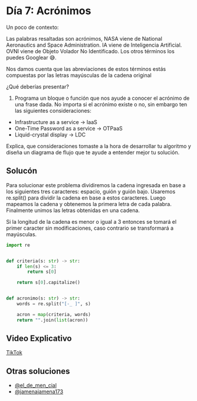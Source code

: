 # Día 7: Acrónimos

Un poco de contexto:

Las palabras resaltadas son acrónimos, NASA viene de National Aeronautics and Space Administration. IA viene de Inteligencia Artificial. OVNI viene de Objeto Volador No Identificado. Los otros términos los puedes Googlear 😅.

Nos damos cuenta que las abreviaciones de estos términos estás compuestas por las letras mayúsculas de la cadena original

¿Qué deberías presentar?

1. Programa un bloque o función que nos ayude a conocer el acrónimo de una frase dada. No importa si el acrónimo existe o no, sin embargo ten las siguientes consideraciones:

- Infrastructure as a service -> IaaS
- One-Time Password as a service -> OTPaaS
- Liquid-crystal display -> LDC

Explica, que consideraciones tomaste a la hora de desarrollar tu algoritmo y diseña un diagrama de flujo que te ayude a entender mejor tu solución.

## Solucón

Para solucionar este problema dividiremos la cadena ingresada en base a los siguientes tres caracteres: espacio, guión y guión bajo. Usaremos re.split() para dividir la cadena en base a estos caracteres. Luego mapeamos la cadena y obtenemos la primera letra de cada palabra. Finalmente unimos las letras obtenidas en una cadena.

Si la longitud de la cadena es menor o igual a 3 entonces se tomará el primer caracter sin modificaciones, caso contrario se transformará a mayúsculas.

```python
import re


def criteria(s: str) -> str:
    if len(s) <= 3:
        return s[0]

    return s[0].capitalize()


def acronimo(s: str) -> str:
    words = re.split("[-_ ]", s)

    acron = map(criteria, words)
    return "".join(list(acron))

```

## Video Explicativo

[TikTok](https://www.tiktok.com/@crixodia/video/7150816055017950469)

## Otras soluciones

- [@el_de_men_cial](https://www.instagram.com/p/CjUaFkMs0Cv/)
- [@jamenajamena173](https://www.instagram.com/p/CjUFkCLOGJP/)
